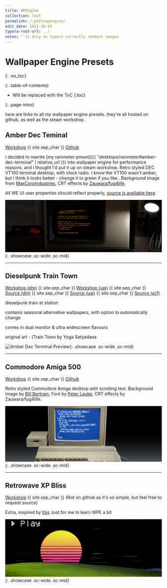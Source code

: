 ```yaml
---
title: WPEngine
collection: leaf
permalink: /:path/wpengine/
edit_date: 2021-10-19
typora-root-url: ../
notes: ^ is only so typora correctly renders images
---
```


# Wallpaper Engine Presets
{: .no_toc}

<div class="contents-intro-container" markdown="1">

{: .table-of-contents}

* Will be replaced with the ToC
{:toc}

{: .page-intro}

here are links to all my wallpaper engine presets. they're all hosted on github, as well as the steam workshop.

</div>


## Amber Dec Teminal

[Workshop](https://steamcommunity.com/sharedfiles/filedetails/?id=2271074053) {{ site.sep_char }} [Github](https://github.com/ZeusOfTheCrows/we-amber-terminal/tree/master)

I decided to rewrite [my rainmeter preset]({{ "desktops/rainmeter#amber-dec-terminal" | relative_url }}) into wallpaper engine for  performance reasons, and I thought I'd put it up on steam workshop. Retro styled DEC VT100 terminal desktop, with clock radio. I know the  VT100 wasn't amber, but I think it looks better - change it to green if  you like.. Background image from [MaxCorpIndustries](https://www.deviantart.com/maxcorpindustries/art/Vintage-Terminal-1-0-for-rainmeter-831562992), CRT effects by [Zauwara/fug4life](https://steamcommunity.com/sharedfiles/filedetails?id=2116673772). 

All WE UI user properties should reflect properly, [source is available here](https://steamcommunity.com/linkfilter/?url=https://github.com/ZeusOfTheCrows/we-amber-terminal).

![Amber Dec Terminal Preview](/assets/images/desktops/wpe/amber-dec-terminal.png){: .showcase .sc-wide .sc-mid}

---

## Dieselpunk Train Town

[Workshop (dm)](https://steamcommunity.com/sharedfiles/filedetails/?id=2807544134) {{ site.sep_char }} [Workshop (uw)](https://steamcommunity.com/sharedfiles/filedetails/?id=2807437541) {{ site.sep_char }} [Source (dm)](/assets/zips/desktops/wpe/dieselpunk-train-town-dm.7z) {{ site.sep_char }} [Source (uw)](/assets/zips/desktops/wpe/dieselpunk-train-town-uw.7z) {{ site.sep_char }} [Source (xcf)](/assets/zips/desktops/wpe/dieselpunk-train-town-gimp.7z)

dieselpunk train at station

contains seasonal alternative wallpapers, with option to automatically change

comes in dual monitor & ultra widescreen flavours

original art - [Train Town by Yoga Satyadana

![Amber Dec Terminal Preview](/assets/images/desktops/wpe/dieselpunk-train-town.png){: .showcase .sc-wide .sc-mid}

---

## Commodore Amiga 500

[Workshop](https://steamcommunity.com/sharedfiles/filedetails/?id=2272437056) {{ site.sep_char }} [Github](https://github.com/ZeusOfTheCrows/we-amber-terminal/tree/Amiga-500)

Retro styled Commodore Amiga desktop with scrolling text. Background image by [Bill Bertram](https://en.wikipedia.org/wiki/Amiga_500#/media/File:Amiga500_system.jpg), Font by [Peter Lauke](https://www.splintered.co.uk/experiments/131/), CRT effects by Zauwara/fug4life.

![Commodore Amiga 500 Preview](/assets/images/desktops/wpe/commodore-amiga-500.png){: .showcase .sc-wide .sc-mid}

---

## Retrowave XP Bliss

[Workshop](https://steamcommunity.com/sharedfiles/filedetails/?id=2272255583) {{ site.sep_char }} (Not on github as it's so simple, but feel free to request source)

Extra, inspired by [this](https://www.deviantart.com/niko1u/art/Retrowave-Windows-XP-Wallpaper-682545281)
Just for me to learn WPE a bit

![Retrowave XP Bliss Preview](/assets/images/desktops/wpe/retrowave-xp-bliss.png){: .showcase .sc-wide .sc-mid}